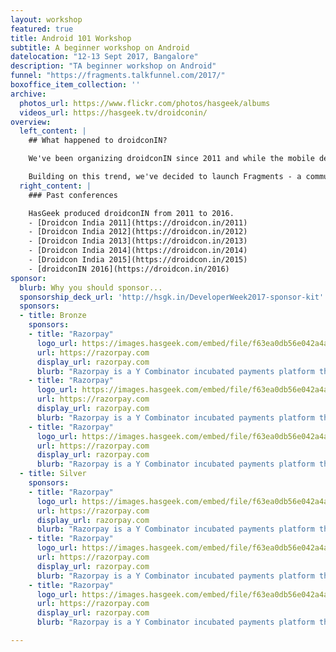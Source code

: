 ```yaml
---
layout: workshop
featured: true
title: Android 101 Workshop
subtitle: A beginner workshop on Android
datelocation: "12-13 Sept 2017, Bangalore"
description: "TA beginner workshop on Android"
funnel: "https://fragments.talkfunnel.com/2017/"
boxoffice_item_collection: ''
archive:
  photos_url: https://www.flickr.com/photos/hasgeek/albums
  videos_url: https://hasgeek.tv/droidconin/
overview:
  left_content: |
    ## What happened to droidconIN?

    We've been organizing droidconIN since 2011 and while the mobile development landscape has been changing rapidly since, we have not. With the maturing of the mobile ecosystem, we are seeing more and more collaboration between mobile platform teams. The rise of cross platform frameworks and a drive for feature and design parity across platforms, teams need to understand the mobile app ecosystem as whole, not just Android or iOS.

    Building on this trend, we've decided to launch Fragments - a community and conference that covers the mobile ecosystem as a whole. Well cover topics across Android, iOS, and even advancements in the mobile web, such as Progressive Web Apps.
  right_content: |
    ### Past conferences

    HasGeek produced droidconIN from 2011 to 2016.
    - [Droidcon India 2011](https://droidcon.in/2011)
    - [Droidcon India 2012](https://droidcon.in/2012)
    - [Droidcon India 2013](https://droidcon.in/2013)
    - [Droidcon India 2014](https://droidcon.in/2014)
    - [Droidcon India 2015](https://droidcon.in/2015)
    - [droidconIN 2016](https://droidcon.in/2016)
sponsor:
  blurb: Why you should sponsor...
  sponsorship_deck_url: 'http://hsgk.in/DeveloperWeek2017-sponsor-kit'
  sponsors:
  - title: Bronze
    sponsors:
    - title: "Razorpay"
      logo_url: https://images.hasgeek.com/embed/file/f63ea0db56e042a4aec7b1c469a4f5d0
      url: https://razorpay.com
      display_url: razorpay.com
      blurb: "Razorpay is a Y Combinator incubated payments platform that powers online businesses to accept digital payments. Razorpay helps businesses accept online payments via several modes like Credit Card, Debit Card, Net banking, UPI and multiple Wallets from their end customers."
    - title: "Razorpay"
      logo_url: https://images.hasgeek.com/embed/file/f63ea0db56e042a4aec7b1c469a4f5d0
      url: https://razorpay.com
      display_url: razorpay.com
      blurb: "Razorpay is a Y Combinator incubated payments platform that powers online businesses to accept digital payments. Razorpay helps businesses accept online payments via several modes like Credit Card, Debit Card, Net banking, UPI and multiple Wallets from their end customers."
    - title: "Razorpay"
      logo_url: https://images.hasgeek.com/embed/file/f63ea0db56e042a4aec7b1c469a4f5d0
      url: https://razorpay.com
      display_url: razorpay.com
      blurb: "Razorpay is a Y Combinator incubated payments platform that powers online businesses to accept digital payments. Razorpay helps businesses accept online payments via several modes like Credit Card, Debit Card, Net banking, UPI and multiple Wallets from their end customers."
  - title: Silver
    sponsors:
    - title: "Razorpay"
      logo_url: https://images.hasgeek.com/embed/file/f63ea0db56e042a4aec7b1c469a4f5d0
      url: https://razorpay.com
      display_url: razorpay.com
      blurb: "Razorpay is a Y Combinator incubated payments platform that powers online businesses to accept digital payments. Razorpay helps businesses accept online payments via several modes like Credit Card, Debit Card, Net banking, UPI and multiple Wallets from their end customers."
    - title: "Razorpay"
      logo_url: https://images.hasgeek.com/embed/file/f63ea0db56e042a4aec7b1c469a4f5d0
      url: https://razorpay.com
      display_url: razorpay.com
      blurb: "Razorpay is a Y Combinator incubated payments platform that powers online businesses to accept digital payments. Razorpay helps businesses accept online payments via several modes like Credit Card, Debit Card, Net banking, UPI and multiple Wallets from their end customers."
    - title: "Razorpay"
      logo_url: https://images.hasgeek.com/embed/file/f63ea0db56e042a4aec7b1c469a4f5d0
      url: https://razorpay.com
      display_url: razorpay.com
      blurb: "Razorpay is a Y Combinator incubated payments platform that powers online businesses to accept digital payments. Razorpay helps businesses accept online payments via several modes like Credit Card, Debit Card, Net banking, UPI and multiple Wallets from their end customers."

---
```

